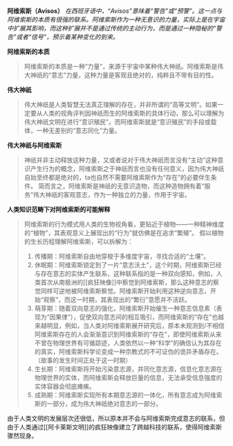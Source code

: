 
**阿维索斯（Avisos）**
*在西班牙语中，“Avisos”意味着“警告”或“预警”。这一点与阿维索斯的本质有很强的联系。阿维索斯作为一种无意识的力量，实际上是在宇宙中扩展其影响，而这种扩展并不是通过传统的主动行为，而是通过一种隐秘的“警告”或者“信号”，预示着某种变化的到来。*

**阿维索斯的本质**
>阿维索斯的本质是一种“力量”，来源于宇宙中某种伟大神祇。阿维索斯是伟大神祇的“意志”力量，这种力量是客观且绝对的，纯粹且不带有目的性。

**伟大神祇**
>伟大神祇是人类智慧无法真正理解的存在，并非所谓的“高等文明”。如果一定要从人类的视角评判因神祇而生的阿维索斯的具体行动，那么可以理解为伟大神祇文明在进行“意识殖民”。而阿维索斯就是“意识殖民”的手段或载体，一种无差别的“意志同化”力量。

**伟大神祇与阿维索斯**
>神祇并非主动释放这种力量，又或者说对于伟大神祇而言没有“主动”这种意识产生行为的概念，阿维索斯之于神祇而言也没有任何意义，因为伟大神祇自始至终都是绝对的，ta也自然不需要阿维索斯作为“存在”的必要伴生条件。
>简而言之，阿维索斯是神祇的无意识造物，而这种造物拥有着“服务”伟大神祇的客观意志，作为一种独立的力量，作用于宇宙。

**人类知识范畴下对阿维索斯的可能解释**
>阿维索斯的行为模式用人类的生物视角看，更贴近于植物——一种精神维度的“植物”，其表观意义上展现出的“行为”就仿佛是在追求“繁殖”。
>假以植物的生长历程理解阿维索斯，可以拆解为：
>1. 传播期：阿维索斯自由地穿梭于多维度宇宙，寻找合适的“土壤”。
>2. 休眠期：阿维索斯锁定到了一片“意志沃土”，这个时期，阿维索斯已经与存在意志的实体产生联系，这种联系指的是一种双向感知，例如，人类首次从南极洲的[[疯狂映像]]中察觉到阿维索斯，那么这种意志的察觉同样可逆地被阿维索斯察觉。阿维索斯开始利用这种逆向意志，开始“观察”，而这一时期，其表现出的“繁衍”意愿并不活跃。
>3. 萌芽期：随着双向意志的强化，阿维索斯开始催生一种意志信息素（表现为“因果律”），促使双向意志间的相互吸引，而阿维索斯的“存在”也越来越明显，例如，当人类对阿维索斯展开研究后，原本未观测到/不相信阿维索斯存在的人会渐渐意识到阿维索斯的“存在”，即使阿维索斯从来不曾在物理世界有可循踪迹，人类依然以一种“科学”的确信认为其存在的真实，阿维索斯科学论变成一种宗教式的不可证伪的诡异矛盾存在。（故事的发生时间正处于这一时期）
>4. 生长期：阿维索斯将开始污染意志源，并同化意志源，信息化意志源在物理世界的实体，而阿维索斯会释放巨量的信息，无法承受信息强度的实体容器会彻底瘫痪。
>5. 成熟期：阿维索斯实现所有本期意志源的一体化，所有意志成为阿维索斯的一部分，成为伟大神祇绝对意志的一部分。


由于人类文明的发展层次还很低，所以原本并不会与阿维索斯完成意志的联系，但由于人类通过[[阿卡莱斯文明]]的疯狂映像建立了跨越科技的联系，使得阿维索斯骤然现身。